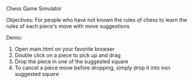 Chess Game Simulator

Objectives:
For people who have not known the rules of chess to learn the rules of each piece's move with move suggestions

Demo:
1. Open main.html on your favorite browser
2. Double click on a piece to pick up and drag
3. Drop the piece in one of the suggested square
4. To cancel a piece move before dropping, simply drop it into non suggested square